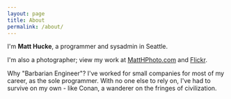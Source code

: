 ```yaml
---
layout: page
title: About
permalink: /about/
---
```


I'm **Matt Hucke**, a programmer and sysadmin in Seattle. 

I'm also a photographer; view my work at [MattHPhoto.com](http://matthphoto.com) and
[Flickr](https://www.flickr.com/photos/matthucke).

Why "Barbarian Engineer"?  I've worked for small companies for most of my career,
as the sole programmer.  With no one else to rely on, I've had to survive on 
my own - like Conan, a wanderer on the fringes of civilization.


